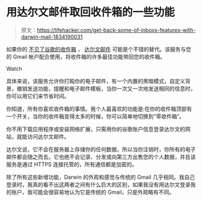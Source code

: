 # 用达尔文邮件取回收件箱的一些功能

> 原文：<https://lifehacker.com/get-back-some-of-inboxs-features-with-darwin-mail-1834190031>

如果你的 [不见了谷歌的收件箱](https://gadgets.ndtv.com/apps/news/google-inbox-by-gmail-older-android-apks-stop-functioning-users-2026005) ， [达尔文邮件](https://www.darwinmail.app/) 可能是个不错的替代。该服务与您的 Gmail 帐户配合使用，将收件箱的许多最佳功能带回您的收件箱。

Watch

具体来说，该服务允许你打盹你的电子邮件，有一个内置的黑暗模式，自定义背景，撤销发送功能，提醒和电子邮件模板，当你一次又一次地发送相同的信息时，你可以用它们来节省时间。

你知道，所有你喜欢收件箱的事情。我个人最喜欢的功能是:在你的收件箱顶部有一个开关，当你的收件箱变得太多的时候，你可以简单地切换到“零收件箱”。

你不用下载应用程序或安装网络扩展，只需用你的谷歌账户信息登录达尔文的网站，就能访问达尔文邮件。

达尔文说，它不会在服务器上存储你的任何数据，所以当你注销时，你所有的电子邮件都会随之而去。它也绝不会记录、分发或向第三方出售您的个人数据，并且该服务是通过 HTTPS 连接托管的，所有通信都是加密的。

除了所有这些新增功能，Darwin 的外观和感觉与传统的 Gmail 几乎相同。我自己登录时，我真的看不出这两者之间有什么巨大的区别，如果我没有用达尔文登录我的账户，我可能会很容易地认为它是传统的 Gmail，只是外观略有不同。